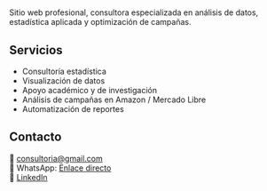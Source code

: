 # 

Sitio web profesional, consultora especializada en análisis de datos, estadística aplicada y optimización de campañas.

## Servicios
- Consultoría estadística
- Visualización de datos
- Apoyo académico y de investigación
- Análisis de campañas en Amazon / Mercado Libre
- Automatización de reportes

## Contacto
📧 consultoria@gmail.com  
📱 WhatsApp: [Enlace directo](https://wa.me/5211234567890)  
🔗 [LinkedIn](https://www.linkedin.com/in/tuusuario)
